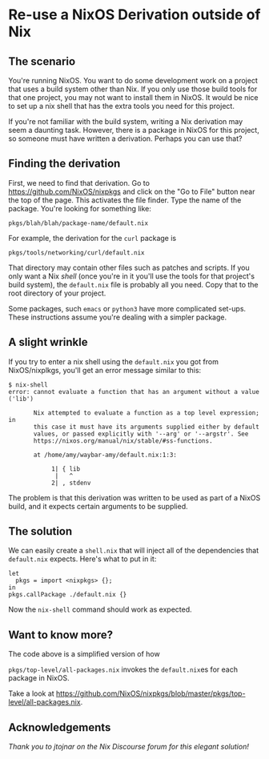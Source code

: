 # Re-use a NixOS Derivation outside of Nix

## The scenario

You're running NixOS.
You want to do some development work on a project that uses a build
system other than Nix.
If you only use those build tools for that one project, you may not
want to install them in NixOS.
It would be nice to set up a nix shell that has the extra tools you
need for this project.

If you're not familiar with the build system, writing a Nix derivation
may seem a daunting task.
However, there is a package in NixOS for this project,
so someone must have written a derivation.
Perhaps you can use that?

## Finding the derivation

First, we need to find that derivation.
Go to https://github.com/NixOS/nixpkgs
and click on the "Go to File" button near the top of the page.
This activates the file finder.
Type the name of the package.
You're looking for something like:

    pkgs/blah/blah/package-name/default.nix

For example, the derivation for the `curl` package is

    pkgs/tools/networking/curl/default.nix

That directory may contain other files such as patches and scripts.
If you only want a Nix *shell*
(once you're in it you'll use the tools for that project's build system),
the `default.nix` file is probably all you need.
Copy that to the root directory of your project.

Some packages, such `emacs` or `python3` have more complicated set-ups.
These instructions assume you're dealing with a simpler package.

## A slight wrinkle

If you try to enter a nix shell using the `default.nix` you got from
NixOS/nixplkgs, you'll get an error message similar to this:

    $ nix-shell
    error: cannot evaluate a function that has an argument without a value ('lib')

           Nix attempted to evaluate a function as a top level expression; in
           this case it must have its arguments supplied either by default
           values, or passed explicitly with '--arg' or '--argstr'. See
           https://nixos.org/manual/nix/stable/#ss-functions.

           at /home/amy/waybar-amy/default.nix:1:3:

                1| { lib
                 |   ^
                2| , stdenv

The problem is that this derivation was written to be used as part of a
NixOS build, and it expects certain arguments to be supplied.

## The solution

We can easily create a `shell.nix` that will inject all of the
dependencies that `default.nix` expects.
Here's what to put in it:

    let
      pkgs = import <nixpkgs> {};
    in
    pkgs.callPackage ./default.nix {}


Now the `nix-shell` command should work as expected.

## Want to know more?

The code above is a simplified version of how

`pkgs/top-level/all-packages.nix` invokes the `default.nix`es for
each package in NixOS.

Take a look at
https://github.com/NixOS/nixpkgs/blob/master/pkgs/top-level/all-packages.nix.

## Acknowledgements

*Thank you to jtojnar on the Nix Discourse forum for this elegant
solution!*
